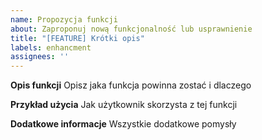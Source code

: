 ```yaml
---
name: Propozycja funkcji
about: Zaproponuj nową funkcjonalność lub usprawnienie
title: "[FEATURE] Krótki opis"
labels: enhancment
assignees: ''
---
```


**Opis funkcji**
Opisz jaka funkcja powinna zostać i dlaczego

**Przykład użycia**
Jak użytkownik skorzysta z tej funkcji

**Dodatkowe informacje**
Wszystkie dodatkowe pomysły
